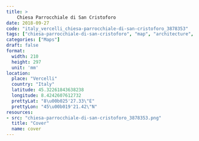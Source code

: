 ```yaml
---
title: > 
    Chiesa Parrocchiale di San Cristoforo
date: 2018-09-27
code: "italy_vercelli_chiesa-parrocchiale-di-san-cristoforo_3878353"
tags: ["chiesa-parrocchiale-di-san-cristoforo", "map", "architecture", "buildings", "Vercelli", "Italy"]
categories: ["Maps"]
draft: false
format:
  width: 210
  height: 297
  unit: 'mm'
location:
  place: "Vercelli"
  country: "Italy"
  latitude: 45.32261843638238
  longitude: 8.4242607612732
  prettyLat: "8\u00b025'27.33\"E"
  prettyLon: "45\u00b019'21.42\"N"
resources:
- src: "chiesa-parrocchiale-di-san-cristoforo_3878353.png"
  title: "Cover"
  name: cover
---
```


